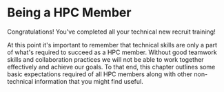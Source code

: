 # Being a HPC Member

Congratulations! You've completed all your technical new recruit training! 

At this point it's important to remember that technical skills are only a part of what's required to succeed as a HPC member. 
Without good teamwork skills and collaboration practices we will not be able to work together effectively and achieve our goals. To that end, this chapter outlines some basic expectations required of all HPC members along with other non-technical information that you might find useful.